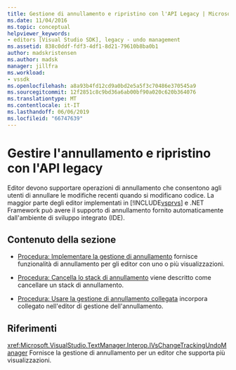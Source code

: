 ```yaml
---
title: Gestione di annullamento e ripristino con l'API Legacy | Microsoft Docs
ms.date: 11/04/2016
ms.topic: conceptual
helpviewer_keywords:
- editors [Visual Studio SDK], legacy - undo management
ms.assetid: 838c0ddf-fdf3-4df1-8d21-79610b8ba0b1
author: madskristensen
ms.author: madsk
manager: jillfra
ms.workload:
- vssdk
ms.openlocfilehash: a8a93b4fd12cd9a0bd2e5a5f3c70486e370545a9
ms.sourcegitcommit: 12f2851c8c9bd36a6ab00bf90a020c620b364076
ms.translationtype: MT
ms.contentlocale: it-IT
ms.lasthandoff: 06/06/2019
ms.locfileid: "66747639"
---
```

# <a name="manage-undo-and-redo-by-using-the-legacy-api"></a>Gestire l'annullamento e ripristino con l'API legacy
Editor devono supportare operazioni di annullamento che consentono agli utenti di annullare le modifiche recenti quando si modificano codice. La maggior parte degli editor implementati in [!INCLUDE[vsprvs](../code-quality/includes/vsprvs_md.md)] e .NET Framework può avere il supporto di annullamento fornito automaticamente dall'ambiente di sviluppo integrato (IDE).

## <a name="in-this-section"></a>Contenuto della sezione
- [Procedura: Implementare la gestione di annullamento](../extensibility/how-to-implement-undo-management.md) fornisce funzionalità di annullamento per gli editor con uno o più visualizzazioni.

- [Procedura: Cancella lo stack di annullamento](../extensibility/how-to-clear-the-undo-stack.md) viene descritto come cancellare un stack di annullamento.

- [Procedura: Usare la gestione di annullamento collegata](../extensibility/how-to-use-linked-undo-management.md) incorpora collegato nell'editor di gestione dell'annullamento.

## <a name="reference"></a>Riferimenti
 <xref:Microsoft.VisualStudio.TextManager.Interop.IVsChangeTrackingUndoManager> Fornisce la gestione di annullamento per un editor che supporta più visualizzazioni.
